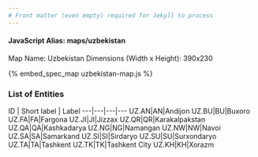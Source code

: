 ```yaml
---
# Front matter (even empty) required for Jekyll to process
---
```


#### JavaScript Alias: maps/uzbekistan

Map Name: Uzbekistan
Dimensions (Width x Height): 390x230



{% embed_spec_map uzbekistan-map.js %}

### List of Entities

ID | Short label | Label
---|---|---|---
UZ.AN|AN|Andijon
UZ.BU|BU|Buxoro
UZ.FA|FA|Fargona
UZ.JI|JI|Jizzax
UZ.QR|QR|Karakalpakstan
UZ.QA|QA|Kashkadarya
UZ.NG|NG|Namangan
UZ.NW|NW|Navoi
UZ.SA|SA|Samarkand
UZ.SI|SI|Sirdaryo
UZ.SU|SU|Surxondaryo
UZ.TA|TA|Tashkent
UZ.TK|TK|Tashkent City
UZ.KH|KH|Xorazm


